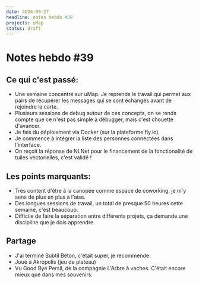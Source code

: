 ```yaml
---
date: 2024-09-27
headline: notes hebdo #39
projects: uMap
status: draft
---
```


# Notes hebdo #39

## Ce qui c'est passé:

- Une semaine concentré sur uMap. Je reprends le travail qui permet aux pairs de récupérer les messages qui se sont échangés avant de rejoindre la carte.
- Plusieurs sessions de debug autour de ces concepts, on se rends compte que ce n'est pas simple à débugger, mais c'est chouette d'avancer.
- Je fais du déploiement via Docker (sur la plateforme fly.io)
- Je commence à intégrer la liste des personnes connectées dans l'interface.
- On reçoit la réponse de NLNet pour le financement de la fonctionalité de tuiles vectorielles, c'est validé !

## Les points marquants:

- Très content d'être à la canopée comme espace de coworking, je m'y sens de plus en plus à l'aise.
- Des longues sessions de travail, un total de presque 50 heures cette semaine, c'est beaucoup.
- Difficile de faire la séparation entre différents projets, ça demande une discipline que je dois apprendre.

## Partage

- J'ai terminé Subtil Béton, c'était super, je recommende.
- Joué à Akropolis (jeu de plateau)
- Vu Good Bye Persil, de la compagnie L'Arbre à vaches. C'était encore mieux que dans mes souvenirs.
